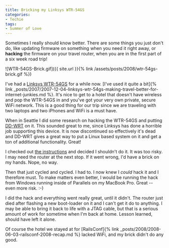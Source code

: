 ```yaml
---
title: Bricking my Linksys WTR-54GS
categories:
- Techie
tags:
- Summer of Love
---
```


Sometimes I really should know better. There are some things you just don't do, like updating firmware on something when you need it right away, or **hacking** the firmware on your travel router, when you are in the first part of a six week road trip!

![WTR-54GS-Brick.gif]({{ site.url }}{% link /assets/posts/2008/wtr-54gs-brick.gif %})

I've had a [Linksys WTR-54GS](http://www.linksys.com/servlet/Satellite?c=L_Product_C2&childpagename=US%2FLayout&cid=1122062241008&pagename=Linksys%2FCommon%2FVisitorWrapper) for a while now. [I've used it quite a bit]{% link _posts/2007/2007-12-04-linksys-wtr-54gs-making-travel-better-for-internet-junkies.md %}. It's nice to get to a hotel that doesn't have wireless and pop the WTR-54GS in and you've got your very own private, secure WiFi network. This is a good thing for our trip since we are traveling with two laptops and two iPhones and WiFi is a must have.

When in Seattle I did some research on hacking the WTR-54GS and putting [DD-WRT](http://www.dd-wrt.com/) on it. This sounded great to me, since Linksys has done a horrible job supporting this device. It is now discontinued so effectively it's dead and DD-WRT gives a great way to put a Linux based system on it and get a ton of additional functionality. Great!

I checked out [the instructions](http://www.dd-wrt.com/phpBB2/viewtopic.php?t=21959) and decided I shouldn't do it. It was too risky. I may need the router at the next stop. If it went wrong, I'd have a brick on my hands. Nope, no way.

Then that just cycled and cycled. I had to. I now knew I _could_ hack it and I therefore must. To make matters even better, I would be running the hack from Windows running inside of Parallels on my MacBook Pro. Great -- even more risk. :-)

I did the hack and everything went really great, until it didn't. The router just died after flashing a new boot-loader on it and I can't get it do to anything. I may be able to bring it back to life with a JTAG cable, but that is a serious amount of work for sometime when I'm back at home. Lesson learned, should have left it alone.

Of course the hotel we stayed at for [RailsConf]{% link _posts/2008/2008-06-03-railsconf-2008-recap.md %} lacked WiFi, and my brick didn't do any good.
